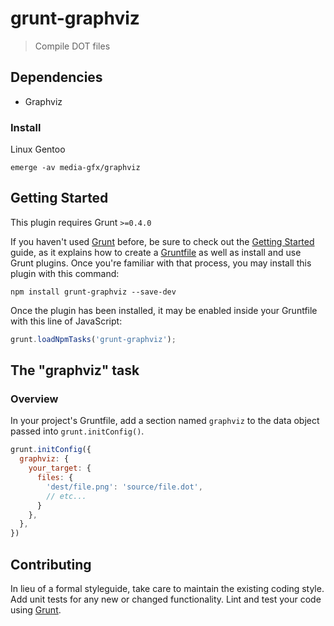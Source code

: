 # grunt-graphviz

> Compile DOT files

## Dependencies

* Graphviz

### Install

Linux Gentoo
```shell
emerge -av media-gfx/graphviz
```

## Getting Started
This plugin requires Grunt `>=0.4.0`

If you haven't used [Grunt](http://gruntjs.com/) before, be sure to check out the [Getting Started](http://gruntjs.com/getting-started) guide, as it explains how to create a [Gruntfile](http://gruntjs.com/sample-gruntfile) as well as install and use Grunt plugins. Once you're familiar with that process, you may install this plugin with this command:

```shell
npm install grunt-graphviz --save-dev
```

Once the plugin has been installed, it may be enabled inside your Gruntfile with this line of JavaScript:

```js
grunt.loadNpmTasks('grunt-graphviz');
```

## The "graphviz" task

### Overview
In your project's Gruntfile, add a section named `graphviz` to the data object passed into `grunt.initConfig()`.

```js
grunt.initConfig({
  graphviz: {
    your_target: {
      files: {
        'dest/file.png': 'source/file.dot',
        // etc...
      }
    },
  },
})
```

## Contributing
In lieu of a formal styleguide, take care to maintain the existing coding style. Add unit tests for any new or changed functionality. Lint and test your code using [Grunt](http://gruntjs.com/).

